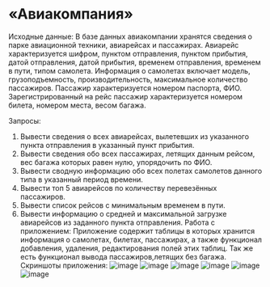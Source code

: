 # «Авиакомпания»

Исходные данные:
В базе данных авиакомпании хранятся сведения о парке авиационной
техники, авиарейсах и пассажирах. Авиарейс характеризуется шифром, пунктом
отправления, пунктом прибытия, датой отправления, датой прибытия, временем
отправления, временем в пути, типом самолета. Информация о самолетах включает
модель, грузоподъемность, производительность, максимальное количество
пассажиров. Пассажир характеризуется номером паспорта, ФИО.
Зарегистрированный на рейс пассажир характеризуется номером билета, номером
места, весом багажа.

Запросы:
1) Вывести сведения о всех авиарейсах, вылетевших из указанного пункта
отправления в указанный пункт прибытия.
2) Вывести сведения обо всех пассажирах, летящих данным рейсом, вес багажа
которых равен нулю, упорядочить по ФИО.
3) Вывести сводную информацию обо всех полетах самолетов данного типа в
указанный период времени.
4) Вывести топ 5 авиарейсов по количеству перевезённых пассажиров.
5) Вывести список рейсов с минимальным временем в пути.
6) Вывести информацию о средней и максимальной загрузке авиарейсов из
заданного пункта отправления.
Работа с приложением:
  Приложение содержит таблицы в которых хранится информация о самолетах, билетах, пассажирах, а также функционал добавления, удаления, редактирования полей этих таблиц. Так же есть функционал вывода пассажиров,летящих без багажа.
Скриншоты приложения:
![image](https://github.com/SemyonDenisov/dotnet-2023/assets/91726358/c9af32ca-9d96-42f3-a837-75d13403471e)
![image](https://github.com/SemyonDenisov/dotnet-2023/assets/91726358/83872797-edee-4ca1-a2c3-435bd87c4c55)
![image](https://github.com/SemyonDenisov/dotnet-2023/assets/91726358/f86a452c-c6b0-4679-81f2-f4090e63a4bc)
![image](https://github.com/SemyonDenisov/dotnet-2023/assets/91726358/5502be7e-603d-4430-9b1b-30343e594db3)
![image](https://github.com/SemyonDenisov/dotnet-2023/assets/91726358/be9478e6-5925-41dd-b11a-aeb802db0e24)
![image](https://github.com/SemyonDenisov/dotnet-2023/assets/91726358/3f784675-35d2-4a9d-93ec-294a8cf07475)
